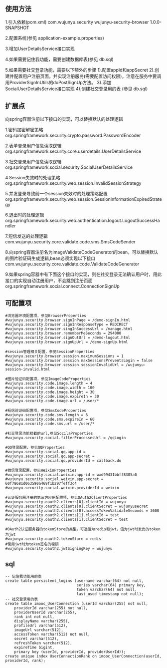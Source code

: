 ## 使用方法
1.引入依赖(pom.xml)
<dependency>
	<groupId>com.wujunyu.security</groupId>
	<artifactId>wujunyu-security-browser</artifactId>
	<version>1.0.0-SNAPSHOT</version>
</dependency>

2.配置系统(参见 application-example.properties)

3.增加UserDetailsService接口实现

4.如果需要记住我功能，需要创建数据库表(参见 db.sql)

5.如果需要社交登录功能，需要以下额外的步骤
1).配置appId和appSecret
2).创建并配置用户注册页面，并实现注册服务(需要配置访问权限)，注意在服务中要调用ProviderSignInUtils的doPostSignUp方法。
3).添加SocialUserDetailsService接口实现
4).创建社交登录用的表 (参见 db.sql)

## 扩展点
向spring容器注册以下接口的实现，可以替换默认的处理逻辑

1.密码加密解密策略
org.springframework.security.crypto.password.PasswordEncoder

2.表单登录用户信息读取逻辑
org.springframework.security.core.userdetails.UserDetailsService

3.社交登录用户信息读取逻辑
org.springframework.social.security.SocialUserDetailsService

4.Session失效时的处理策略
org.springframework.security.web.session.InvalidSessionStrategy

5.并发登录导致前一个session失效时的处理策略配置
org.springframework.security.web.session.SessionInformationExpiredStrategy

6.退出时的处理逻辑
org.springframework.security.web.authentication.logout.LogoutSuccessHandler

7.短信发送的处理逻辑
com.wujunyu.security.core.validate.code.sms.SmsCodeSender

8.向spring容器注册名为imageValidateCodeGenerator的bean，可以替换默认的图片验证码生成逻辑,bean必须实现以下接口
com.wujunyu.security.core.validate.code.ValidateCodeGenerator

9.如果spring容器中有下面这个接口的实现，则在社交登录无法确认用户时，用此接口的实现自动注册用户，不会跳到注册页面
org.springframework.social.connect.ConnectionSignUp

## 可配置项
```aidl
#浏览器环境配置项，参见BrowserProperties
#wujunyu.security.browser.signInPage = /demo-signIn.html
#wujunyu.security.browser.signInResponseType = REDIRECT
#wujunyu.security.browser.singInSuccessUrl = /manage.html
#wujunyu.security.browser.rememberMeSeconds = 294000
#wujunyu.security.browser.signOutUrl = /demo-logout.html
#wujunyu.security.browser.signUpUrl = /demo-signUp.html

#session管理相关配置，参见SessionProperties
#wujunyu.security.browser.session.maximumSessions = 1
#wujunyu.security.browser.session.maxSessionsPreventsLogin = false
#wujunyu.security.browser.session.sessionInvalidUrl = /wujunyu-session-invalid.html

#图片验证码配置项，参见ImageCodeProperties
#wujunyu.security.code.image.length = 4
#wujunyu.security.code.image.width = 100
#wujunyu.security.code.image.height = 30
#wujunyu.security.code.image.expireIn = 30
#wujunyu.security.code.image.url = /user/*

#短信验证码配置项，参见SmsCodeProperties
#wujunyu.security.code.sms.length = 6
#wujunyu.security.code.sms.expireIn = 60
#wujunyu.security.code.sms.url = /user/*

#社交登录功能拦截的url,参见SocilaProperties
#wujunyu.security.social.filterProcessesUrl = /qqLogin

#QQ登录配置，参见QQProperties
#wujunyu.security.social.qq.app-id = 
#wujunyu.security.social.qq.app-secret = 
#wujunyu.security.social.qq.providerId = callback.do

#微信登录配置，参见WeixinProperties
#wujunyu.security.social.weixin.app-id = wxd99431bbff8305a0
#wujunyu.security.social.weixin.app-secret = 60f78681d063590a469f1b297feff3c4
#wujunyu.security.social.weixin.providerId = weixin

#认证服务器注册的第三方应用配置项，参见OAuth2ClientProperties
#wujunyu.security.oauth2.clients[0].clientId = wujunyu
#wujunyu.security.oauth2.clients[0].clientSecret = wujunyusecret
#wujunyu.security.oauth2.clients[0].accessTokenValidateSeconds = 3600
#wujunyu.security.oauth2.clients[1].clientId = test
#wujunyu.security.oauth2.clients[1].clientSecret = test

#OAuth2认证服务器的tokenStore的类型，可选值为redis和jwt，值为jwt时发出的token为jwt
#wujunyu.security.oauth2.tokenStore = redis
#使用jwt时为token签名的秘钥
#wujunyu.security.oauth2.jwtSigningKey = wujunyu
```
## sql
```aidl
-- 记住我功能用的表
create table persistent_logins (username varchar(64) not null,
								series varchar(64) primary key,
								token varchar(64) not null,
								last_used timestamp not null);
-- 社交登录用的表
create table imooc_UserConnection (userId varchar(255) not null,
	providerId varchar(255) not null,
	providerUserId varchar(255),
	rank int not null,
	displayName varchar(255),
	profileUrl varchar(512),
	imageUrl varchar(512),
	accessToken varchar(512) not null,
	secret varchar(512),
	refreshToken varchar(512),
	expireTime bigint,
	primary key (userId, providerId, providerUserId));
create unique index UserConnectionRank on imooc_UserConnection(userId, providerId, rank);

```
